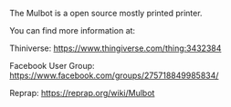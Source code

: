 The Mulbot is a open source mostly printed printer.

You can find more information at:

Thiniverse: https://www.thingiverse.com/thing:3432384

Facebook User Group: https://www.facebook.com/groups/275718849985834/

Reprap: https://reprap.org/wiki/Mulbot
